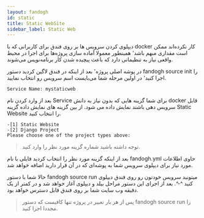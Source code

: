 ```yaml
---
layout: fandogh
id: static
title: Static WebSite
sidebar_label: Static Web 
---
```

دیپلوی کردن سرویس ها بر روی فندق برای کاربرانی که با docker کار نکرده‌اند ممکن است مقداری مبهم باشد٬ همینطور معمولا آماده سازی پروژه‌ها برای اجرا در محیط واقعی نیاز به تنظیماتی دارد که باعث پیچیده شدن کار برنامه‌نویس می‌شوند.



در پوشه اصلی پروژه٬ بعد از اینکه در فندق لاگین کردید دستور fandogh source init را اجرا کنید٬ در اولین مرحله شما می‌بایست اسم سرویس رو انتخاب نمایید.

```
Service Name: mystaticweb

```

 بعد از وارد کردن نام Service  برای شما گزینه هایی که بدون نیاز به دانش docker قابل سرویس دهی باشند نمایش داده می شود. از بین گزینه های نمایش داده گزینه Static Website را انتخاب کنید.


```
-[1] Static Website
-[2] Django Project
Please choose one of the project types above:

```
> توجه داشته باشید شماره گزینه مورد نظر را وارد کنید.

 بعد از اینکه گزینه مورد نظر را انتخاب کردید فایلی با نام fandogh.yml حاوی اطلاعات مورد نیاز برای دیپلوی سرویس شما به پوشه‌ای که در آن قرار دارید اضافه خواهد شد. 
 
حالا  شما با دستور fandogh source run میتونید سرویس خودتون رو روی  فندق دیپلوی کنید ^-^. بعد از اجرای این دستور مراحل بیلد و دیپلوی آغاز خواهد شد و در کمتر از یک دقیقه وب سایت شما بر روی فندق قابل دسترس خواهد بود. 

> پس از هر بار تغییر در پروژه تنها کافیست که دستور fandogh source run را مجددا اجرا کنید. 